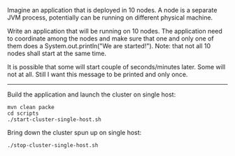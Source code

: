 Imagine an application that is deployed in 10 nodes. A node is a separate JVM process, potentially can be running on different physical machine.

Write an application that will be running on 10 nodes. The application need to coordinate among the nodes and make sure that one and only one of them does a System.out.println("We are started!"). Note: that not all 10 nodes shall start at the same time.

It is possible that some will start couple of seconds/minutes later. Some will not at all. Still I want this message to be printed and only once.

---

Build the application and launch the cluster on single host:
```
mvn clean packe
cd scripts
./start-cluster-single-host.sh
```

Bring down the cluster spun up on single host:
```
./stop-cluster-single-host.sh
```
